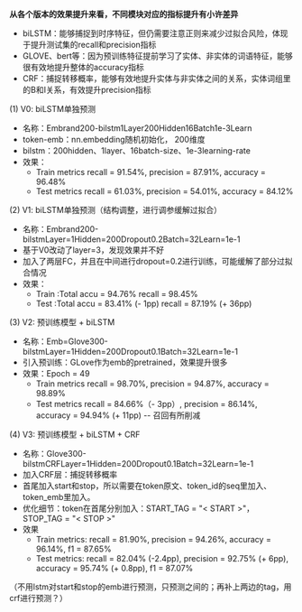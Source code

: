 
**从各个版本的效果提升来看，不同模块对应的指标提升有小许差异**
- biLSTM：能够捕捉到时序特征，但仍需要注意正则来减少过拟合风险，体现于提升测试集的recall和precision指标
- GLOVE、bert等：因为预训练特征提前学习了实体、非实体的词语特征，能够很有效地提升整体的accuracy指标
- CRF：捕捉转移概率，能够有效地提升实体与非实体之间的关系，实体词组里的B和I关系，有效提升precision指标

(1) V0: biLSTM单独预测
- 名称：Embrand200-bilstm1Layer200Hidden16Batch1e-3Learn
- token-emb：nn.embedding随机初始化， 200维度
- bilstm：200hidden、1layer、16batch-size、1e-3learning-rate
- 效果：
  - Train metrics recall = 91.54%, precision = 87.91%, accuracy = 96.48%
  - Test metrics recall = 61.03%, precision = 54.01%, accuracy = 84.12%

(2) V1: biLSTM单独预测（结构调整，进行调参缓解过拟合）
- 名称：Embrand200-bilstmLayer=1Hidden=200Dropout0.2Batch=32Learn=1e-1
- 基于V0改动了layer=3，发现效果并不好
- 加入了两层FC，并且在中间进行dropout=0.2进行训练，可能缓解了部分过拟合情况
- 效果：
  - Train :Total accu = 94.76% recall = 98.45%
  - Test :Total accu = 83.41% (- 1pp) recall = 87.19% (+ 36pp)

(3) V2: 预训练模型 + biLSTM
- 名称：Emb=Glove300-bilstmLayer=1Hidden=200Dropout0.1Batch=32Learn=1e-1
- 引入预训练：GLove作为emb的pretrained，效果提升很多
- 效果：Epoch = 49 
  - Train metrics recall = 98.70%, precision = 94.87%, accuracy = 98.89% 
  - Test metrics recall = 84.66%（- 3pp）, precision = 86.14%, accuracy = 94.94% (+ 11pp) -- 召回有所削减

(4) V3: 预训练模型 + biLSTM + CRF
- 名称：Glove300-bilstmCRFLayer=1Hidden=200Dropout0.1Batch=32Learn=1e-1
- 加入CRF层：捕捉转移概率
- 首尾加入start和stop，所以需要在token原文、token_id的seq里加入、token_emb里加入。
- 优化细节：token在首尾分别加入：START_TAG = "< START >"，STOP_TAG = "< STOP >"
- 效果
  - Train metrics: recall = 81.90%, precision = 94.26%, accuracy = 96.14%, f1 = 87.65%
  - Test metrics: recall = 82.04% (-2.4pp), precision = 92.75% (+ 6pp), accuracy = 95.74% (+ 0.8pp), f1 = 87.07%

（不用lstm对start和stop的emb进行预测，只预测之间的；再补上两边的tag，用crf进行预测？）
